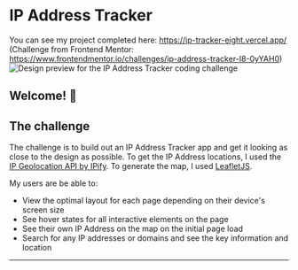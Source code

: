 # IP Address Tracker 
You can see my project completed here: https://ip-tracker-eight.vercel.app/
(Challenge from Frontend Mentor: https://www.frontendmentor.io/challenges/ip-address-tracker-I8-0yYAH0)
![Design preview for the IP Address Tracker coding challenge](./design/desktop-preview.jpg)

## Welcome! 👋
## The challenge

The challenge is to build out an IP Address Tracker app and get it looking as close to the design as possible. 
To get the IP Address locations, I used the [IP Geolocation API by IPify](https://geo.ipify.org/). To generate the map, I used [LeafletJS](https://leafletjs.com/).

My users are be able to:

- View the optimal layout for each page depending on their device's screen size
- See hover states for all interactive elements on the page
- See their own IP Address on the map on the initial page load
- Search for any IP addresses or domains and see the key information and location

---








